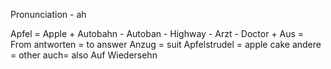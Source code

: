 Pronunciation - ah

Apfel = Apple +
Autobahn - Autoban - Highway -
Arzt - Doctor +
Aus = From
antworten = to answer
Anzug = suit
Apfelstrudel = apple cake
andere = other
auch= also
Auf Wiedersehn

